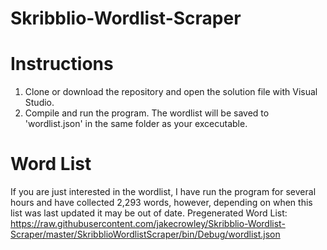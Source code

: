 # Skribblio-Wordlist-Scraper

# Instructions #

1. Clone or download the repository and open the solution file with Visual Studio.
2. Compile and run the program.
The wordlist will be saved to 'wordlist.json' in the same folder as your excecutable.

# Word List #

If you are just interested in the wordlist, I have run the program for several hours and have collected 2,293 words, however, depending on when this list was last updated it may be out of date.
Pregenerated Word List: https://raw.githubusercontent.com/jakecrowley/Skribblio-Wordlist-Scraper/master/SkribblioWordlistScraper/bin/Debug/wordlist.json
